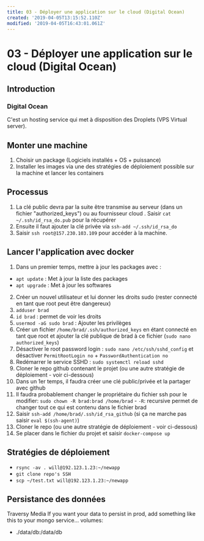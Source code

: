 ```yaml
---
title: 03 - Déployer une application sur le cloud (Digital Ocean)
created: '2019-04-05T13:15:52.110Z'
modified: '2019-04-05T16:43:01.061Z'
---
```


# 03 - Déployer une application sur le cloud (Digital Ocean)
## Introduction
### Digital Ocean
C'est un hosting service qui met à disposition des Droplets (VPS Virtual server).
## Monter une machine
1. Choisir un package (Logiciels installés + OS + puissance)
1. Installer les images via une des stratégies de déploiement possible sur la machine et lancer les containers

## Processus
1. La clé public devra par la suite être transmise au serveur (dans un fichier "authorized_keys") ou au fournisseur cloud .
Saisir `cat ~/.ssh/id_rsa_do.pub` pour la récupérer
2. Ensuite il faut ajouter la clé privée via `ssh-add ~/.ssh/id_rsa_do`
3. Saisir `ssh root@157.230.103.109` pour accéder à la machine.



## Lancer l'application avec docker
1. Dans un premier temps, mettre à jour les packages avec :
- `apt update` : Met à jour la liste des packages
- `apt upgrade` : Met à jour les softwares

2. Créer un nouvel utilisateur et lui donner les droits sudo (rester connecté en tant que root peut être dangereux)
  1. `adduser brad`
  2. `id brad` : permet de voir les droits
  3. `usermod -aG sudo brad` : Ajouter les privilèges
  4. Créer un fichier `/home/brad/.ssh/authorized_keys` en étant connecté en tant que root et ajouter la clé publique de brad à ce fichier (`sudo nano authorized_keys`)
  5. Désactiver le root password login : `sudo nano /etc/ssh/sshd_config` et désactiver `PermitRootLogin no` + `PasswordAuthentication no`
  6. Redémarrer le service SSHD : `sudo systemctl reload sshd`
2. Cloner le repo github contenant le projet (ou une autre stratégie de déploiement - voir ci-dessous)
  1. Dans un 1er temps, il faudra créer une clé public/privée et la partager avec github
  2. Il faudra probablement changer le propriétaire du fichier ssh pour le modifier: `sudo chown -R brad:brad /home/brad`
    - `-R`: recursive permet de changer tout ce qui est contenu dans le fichier brad
  3. Saisir `ssh-add /home/brad/.ssh/id_rsa_github` (si ça ne marche pas saisir `eval $(ssh-agent)`)
  4. Cloner le repo (ou une autre stratégie de déploiement - voir ci-dessous)
3. Se placer dans le fichier du projet et saisir `docker-compose up`

## Stratégies de déploiement
- `rsync -av . will@192.123.1.23:~/newapp`
- `git clone repo's SSH`
- `scp ~/test.txt will@192.123.1.23:~/newapp`

## Persistance des données 
 Traversy Media
If you want your data to persist in prod, add something like this to your mongo service...
 volumes:
  - ./data/db:/data/db
